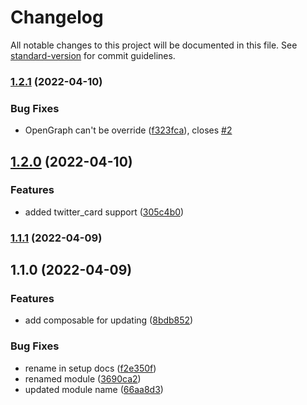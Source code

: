 # Changelog

All notable changes to this project will be documented in this file. See [standard-version](https://github.com/conventional-changelog/standard-version) for commit guidelines.

### [1.2.1](https://github.com/intevel/nuxt-directus/compare/v1.2.0...v1.2.1) (2022-04-10)


### Bug Fixes

* OpenGraph can't be override ([f323fca](https://github.com/intevel/nuxt-directus/commit/f323fca14d23339a84cc022fb21ed16c5ab666c3)), closes [#2](https://github.com/intevel/nuxt-directus/issues/2)

## [1.2.0](https://github.com/intevel/nuxt-directus/compare/v1.1.1...v1.2.0) (2022-04-10)


### Features

* added twitter_card support ([305c4b0](https://github.com/intevel/nuxt-directus/commit/305c4b06cda6ca675d89b6d3eee0856392e586d5))

### [1.1.1](https://github.com/Intevel/nuxt-tags/compare/v1.1.0...v1.1.1) (2022-04-09)

## 1.1.0 (2022-04-09)


### Features

* add composable for updating ([8bdb852](https://github.com/Intevel/nuxt-tags/commit/8bdb85244ec5e9dd8e29537a97f5cbe7b5dab1ec))


### Bug Fixes

* rename in setup docs ([f2e350f](https://github.com/Intevel/nuxt-tags/commit/f2e350fb07126a38863a9793eb0a9ab702c610f4))
* renamed module ([3690ca2](https://github.com/Intevel/nuxt-tags/commit/3690ca22d55f8040790d00c38cc27157d9172546))
* updated module name ([66aa8d3](https://github.com/Intevel/nuxt-tags/commit/66aa8d36a158db8a15b73afee66cf4cf3f31b1df))
